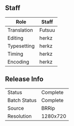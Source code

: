 ## Staff

| Role        | Staff  |
|-------------|--------|
| Translation | Futsuu |
| Editing     | herkz  |
| Typesetting | herkz  |
| Timing      | herkz  |
| Encoding    | herkz  |

## Release Info

|              |          |
|--------------|----------|
| Status       | Complete |
| Batch Status | Complete |
| Source       | BRRip    |
| Resolution   | 1280x720 |
